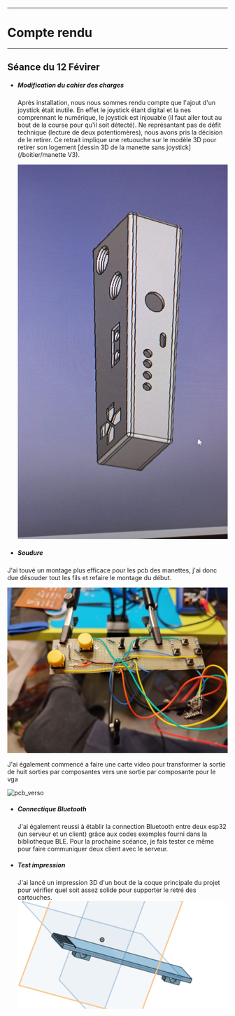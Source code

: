 *******************
# Compte rendu 
*******************
## Séance du 12 Févirer

- ##### Modification du cahier des charges
  Après installation, nous nous sommes rendu compte que l'ajout d'un joystick était inutile. En effet le joystick étant digital et la nes comprennant le        numérique, le joystick est injouable (il faut aller tout au bout de la course pour qu'il soit détecté). Ne représantant pas de défit technique (lecture de    deux potentiomères), nous avons pris la décision de le retirer.
  Ce retrait implique une retuouche sur le modèle 3D pour retirer son logement [dessin 3D de la manette sans joystick](/boitier/manette     V3).
 
  ![Manette V3](/documentation/Images/manette_V3.png)


- ##### Soudure
 
J'ai touvé un montage plus efficace pour les pcb des manettes, j'ai donc due désouder tout les fils et refaire le montage du début.    

  ![PCB V2](/documentation/Images/pcbV2.png)

  J'ai également commencé a faire une carte video pour transformer la sortie de huit sorties par composantes vers une sortie par composante pour le vga
  
  ![pcb_verso](/documentation/Images/pcb_verso.png)
  
- ##### Connectique Bluetooth
  J'ai également reussi à établir la connection Bluetooth entre deux esp32 (un serveur et un client) grâce aux codes exemples fourni dans la bibliotheque BLE.
  Pour la prochaine scéance, je fais tester ce même pour faire communiquer deux client avec le serveur.

- ##### Test impression
  J'ai lancé un impression 3D d'un bout de la coque principale du projet pour vérifier quel soit assez solide pour supporter le retré des cartouches.  
  ![test3D](/documentation/Images/test3D.png)
  


